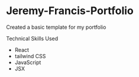 # Jeremy-Francis-Portfolio
Created a basic template for my portfolio

Technical Skills Used
- React
- tailwind CSS
- JavaScript
- JSX
